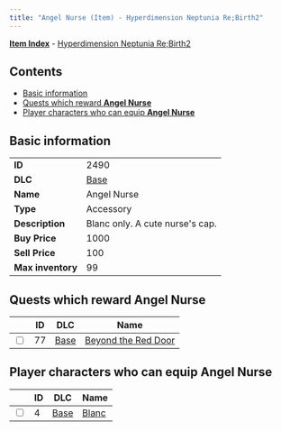 ```yaml
---
title: "Angel Nurse (Item) - Hyperdimension Neptunia Re;Birth2"
---
```


[**Item Index**](/neptunia/rb2/item/index.html) - [Hyperdimension Neptunia Re;Birth2](/neptunia/rb2)

## Contents

- [Basic information](#basic-information)
- [Quests which reward **Angel Nurse**](#quests-which-reward-angel-nurse)
- [Player characters who can equip **Angel Nurse**](#player-characters-who-can-equip-angel-nurse)

## Basic information

|   |   |
| -- | -- |
| **ID** | 2490 |
| **DLC** | [Base](/neptunia/rb2/dlc/0-base.html) |
| **Name** | Angel Nurse |
| **Type** | Accessory |
| **Description** | Blanc only. A cute nurse's cap. |
| **Buy Price** | 1000 |
| **Sell Price** | 100 |
| **Max inventory** | 99 |

## Quests which reward **Angel Nurse**

|    | ID | DLC | Name |
| -- | -- | --- | ---- |
| <input type="checkbox" id="rb2-quest-0-77" class="trackbox" /> | 77 | [Base](/neptunia/rb2/dlc/0-base.html) | [Beyond the Red Door](/neptunia/rb2/quest/0-77-beyond-the-red-door.html) |

## Player characters who can equip **Angel Nurse**

|    | ID | DLC | Name |
| -- | -- | --- | ---- |
| <input type="checkbox" id="rb2-player-0-4" class="trackbox" /> | 4 | [Base](/neptunia/rb2/dlc/0-base.html) | [Blanc](/neptunia/rb2/player/0-4-blanc.html) |